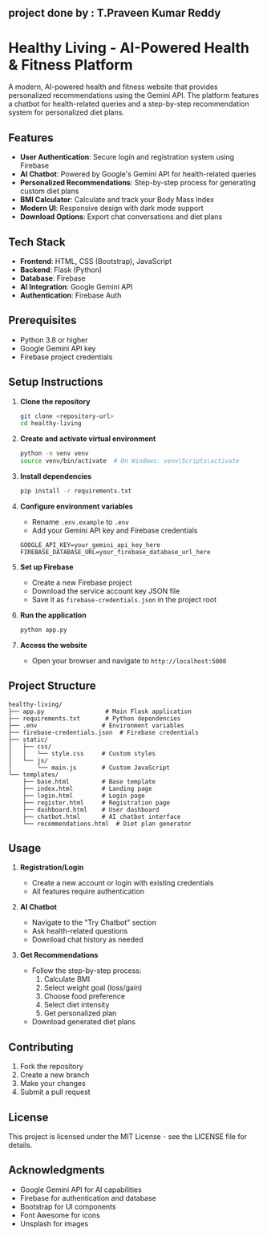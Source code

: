 ## project done  by : T.Praveen Kumar Reddy
# Healthy Living - AI-Powered Health & Fitness Platform

A modern, AI-powered health and fitness website that provides personalized recommendations using the Gemini API. The platform features a chatbot for health-related queries and a step-by-step recommendation system for personalized diet plans.

## Features

- **User Authentication**: Secure login and registration system using Firebase
- **AI Chatbot**: Powered by Google's Gemini API for health-related queries
- **Personalized Recommendations**: Step-by-step process for generating custom diet plans
- **BMI Calculator**: Calculate and track your Body Mass Index
- **Modern UI**: Responsive design with dark mode support
- **Download Options**: Export chat conversations and diet plans

## Tech Stack

- **Frontend**: HTML, CSS (Bootstrap), JavaScript
- **Backend**: Flask (Python)
- **Database**: Firebase
- **AI Integration**: Google Gemini API
- **Authentication**: Firebase Auth

## Prerequisites

- Python 3.8 or higher
- Google Gemini API key
- Firebase project credentials

## Setup Instructions

1. **Clone the repository**
   ```bash
   git clone <repository-url>
   cd healthy-living
   ```

2. **Create and activate virtual environment**
   ```bash
   python -m venv venv
   source venv/bin/activate  # On Windows: venv\Scripts\activate
   ```

3. **Install dependencies**
   ```bash
   pip install -r requirements.txt
   ```

4. **Configure environment variables**
   - Rename `.env.example` to `.env`
   - Add your Gemini API key and Firebase credentials
   ```
   GOOGLE_API_KEY=your_gemini_api_key_here
   FIREBASE_DATABASE_URL=your_firebase_database_url_here
   ```

5. **Set up Firebase**
   - Create a new Firebase project
   - Download the service account key JSON file
   - Save it as `firebase-credentials.json` in the project root

6. **Run the application**
   ```bash
   python app.py
   ```

7. **Access the website**
   - Open your browser and navigate to `http://localhost:5000`

## Project Structure

```
healthy-living/
├── app.py                 # Main Flask application
├── requirements.txt       # Python dependencies
├── .env                  # Environment variables
├── firebase-credentials.json  # Firebase credentials
├── static/
│   ├── css/
│   │   └── style.css     # Custom styles
│   └── js/
│       └── main.js       # Custom JavaScript
└── templates/
    ├── base.html         # Base template
    ├── index.html        # Landing page
    ├── login.html        # Login page
    ├── register.html     # Registration page
    ├── dashboard.html    # User dashboard
    ├── chatbot.html      # AI chatbot interface
    └── recommendations.html  # Diet plan generator
```

## Usage

1. **Registration/Login**
   - Create a new account or login with existing credentials
   - All features require authentication

2. **AI Chatbot**
   - Navigate to the "Try Chatbot" section
   - Ask health-related questions
   - Download chat history as needed

3. **Get Recommendations**
   - Follow the step-by-step process:
     1. Calculate BMI
     2. Select weight goal (loss/gain)
     3. Choose food preference
     4. Select diet intensity
     5. Get personalized plan
   - Download generated diet plans

## Contributing

1. Fork the repository
2. Create a new branch
3. Make your changes
4. Submit a pull request

## License

This project is licensed under the MIT License - see the LICENSE file for details.

## Acknowledgments

- Google Gemini API for AI capabilities
- Firebase for authentication and database
- Bootstrap for UI components
- Font Awesome for icons
- Unsplash for images 
